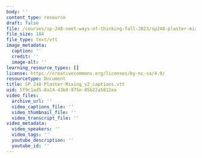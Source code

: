 ```yaml
---
body: ''
content_type: resource
draft: false
file: /courses/sp-248-neet-ways-of-thinking-fall-2023/sp248-plaster-mixing_v2_captions.vtt
file_size: 184
file_type: text/vtt
image_metadata:
  caption: ''
  credit: ''
  image-alt: ''
learning_resource_types: []
license: https://creativecommons.org/licenses/by-nc-sa/4.0/
resourcetype: Document
title: SP.248-Plaster-Mixing_v2_captions.vtt
uid: 5f9c1ad5-8a14-43b0-975e-05b22a5812ea
video_files:
  archive_url: ''
  video_captions_file: ''
  video_thumbnail_file: ''
  video_transcript_file: ''
video_metadata:
  video_speakers: ''
  video_tags: ''
  youtube_description: ''
  youtube_id: ''
---
```

